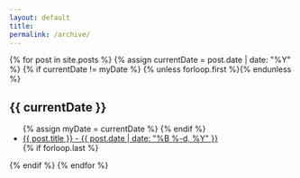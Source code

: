 ```yaml
---
layout: default
title: 
permalink: /archive/
---
```


<section class="archive-post-list">

   {% for post in site.posts %}
       {% assign currentDate = post.date | date: "%Y" %}
       {% if currentDate != myDate %}
           {% unless forloop.first %}</ul>{% endunless %}
           <h1>{{ currentDate }}</h1>
           <ul>
           {% assign myDate = currentDate %}
       {% endif %}
       <li><a href="{{ post.url }}"><span>{{ post.title }}</span> - {{ post.date | date: "%B %-d, %Y" }}</a></li>
       {% if forloop.last %}</ul>{% endif %}
   {% endfor %}

</section>
 
